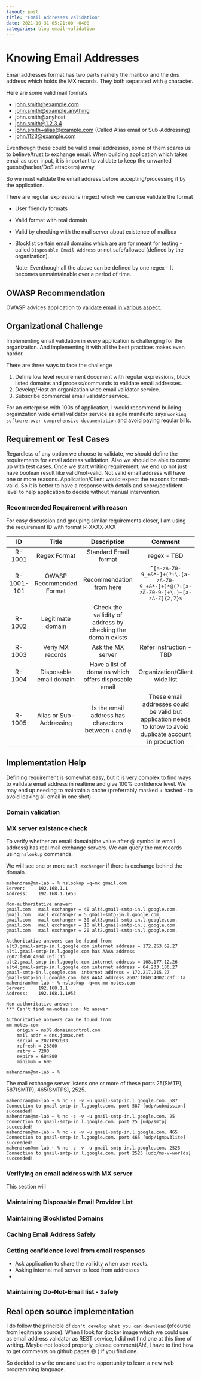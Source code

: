```yaml
---
layout: post
title: "Email Addresses validation"
date: 2021-10-31 05:21:00 -0400
categories: blog email-validation
---
```


# Knowing Email Addresses
Email addresses format has two parts namely the mailbox and the dns address which holds the MX records. They both separated with `@` character.

Here are some valid mail formats
- john.smith@example.com
- john.smith@example.anything
- john.smith@anyhost
- john.smith@1.2.3.4
- john.smith+alias@example.com (Called Alias email or Sub-Addressing)
- john.1123@example.com

Eventhough these could be valid email addresses, some of them scares us to believe/trust to exchange email.
When building application which takes email as user input, it is important to validate to keep the unwanted guests(hacker/DoS attackers) away.

So we must validate the email address before accepting/processing it by the application.

There are regular expressions (regex) which we can use validate the format

- User friendly formats
- Valid format with real domain
- Valid by checking with the mail server about existence of mailbox
- Blocklist certain email domains which are are for meant for testing - called `Disposable Email Address` or not safe/allowed (defined by the organization).

    Note: Eventhough all the above can be defined by one regex - It becomes unmaintainable over a period of time.

## OWASP Recommendation
OWASP advices application to [validate email in various aspect](https://cheatsheetseries.owasp.org/cheatsheets/Input_Validation_Cheat_Sheet.html#email-address-validation).


## Organizational Challenge
Implementing email validation in every application is challenging for the organization. And implementing it with all the best practices makes even harder. 

There are three ways to face the challenge
1. Define low level requirement document with regular expressions, block listed domains and process/commands to validate email addresses.
1. Develop/Host an organization wide email validator service.
1. Subscribe commercial email validator service. 

For an enterprise with 100s of application, I would recommend building orgainzation wide email validator service as agile manifesto says `working software over comprehensive documentation` and avoid paying reqular bills. 

## Requirement or Test Cases
Regardless of any option we choose to validate, we should define the requirements for email address validation. Also we should be able to come up with test cases.
Once we start writing requirement, we end up not just have boolean result like valid/not-valid. Not valid email address will have one or more reasons. Application/Client would expect the reasons for not-valid. So it is better to have a response with details and score/confident-level to help application to decide without manual intervention.


### Recommended Requirement with reason

For easy discussion and grouping similar requirements closer, I am using the requirement ID with format R-XXXX-XXX


| ID            | Title    | Description   | Comment     | 
| :----:        |     :----:   |  :----:        | :----: |
| R-1001        | Regex Format       | Standard Email format   | regex - TBD  |
| R-1001- 101 | OWASP Recommended Format| Recommendation from [here](https://owasp.org/www-community/OWASP_Validation_Regex_Repository) | `^[a-zA-Z0-9_+&*-]+(?:\.[a-zA-Z0-9_+&*-]+)*@(?:[a-zA-Z0-9-]+\.)+[a-zA-Z]{2,7}$`|
| R-1002     | Legitimate domain        | Check the vailidity of address by checking the domain exists      |  |
| R-1003 | Veriy MX records | Ask the MX server | Refer instruction - TBD|
| R-1004 | Disposable email domain | Have a list of domains which offers disposable email | Organization/Client wide list |
| R-1005 | Alias or Sub-Addressing | Is the email address has charactors between `+` and `@` | These email addresses could be valid but application needs to know to avoid duplicate account in production |


## Implementation Help
Defining requirement is somewhat easy, but it is very complex to find ways to validate email address in realtime and give 100% confidence level. We may end up needing to maintain a cache (preferrably masked + hashed - to avoid leaking all email in one shot).

### Domain validation

### MX server existance check

To verify whether an email domain(the value after @ symbol in email address) has real mail exchange servers. We can query the mx records using `nslookup` commands.

We will see one or more `mail exchanger` if there is exchange behind the domain.

```
mahendran@mm-lab ~ % nslookup -q=mx gmail.com
Server:		192.168.1.1
Address:	192.168.1.1#53

Non-authoritative answer:
gmail.com	mail exchanger = 40 alt4.gmail-smtp-in.l.google.com.
gmail.com	mail exchanger = 5 gmail-smtp-in.l.google.com.
gmail.com	mail exchanger = 30 alt3.gmail-smtp-in.l.google.com.
gmail.com	mail exchanger = 10 alt1.gmail-smtp-in.l.google.com.
gmail.com	mail exchanger = 20 alt2.gmail-smtp-in.l.google.com.

Authoritative answers can be found from:
alt3.gmail-smtp-in.l.google.com	internet address = 172.253.62.27
alt1.gmail-smtp-in.l.google.com	has AAAA address 2607:f8b0:400d:c0f::1b
alt2.gmail-smtp-in.l.google.com	internet address = 108.177.12.26
alt4.gmail-smtp-in.l.google.com	internet address = 64.233.186.27
gmail-smtp-in.l.google.com	internet address = 172.217.215.27
gmail-smtp-in.l.google.com	has AAAA address 2607:f8b0:4002:c0f::1a
mahendran@mm-lab ~ % nslookup -q=mx mm-notes.com
Server:		192.168.1.1
Address:	192.168.1.1#53

Non-authoritative answer:
*** Can't find mm-notes.com: No answer

Authoritative answers can be found from:
mm-notes.com
	origin = ns39.domaincontrol.com
	mail addr = dns.jomax.net
	serial = 2021092603
	refresh = 28800
	retry = 7200
	expire = 604800
	minimum = 600

mahendran@mm-lab ~ % 
```
The mail exchange server listens one or more of these ports 25(SMTP), 587(SMTP), 465(SMTPS), 2525.

```
mahendran@mm-lab ~ % nc -z -v -u gmail-smtp-in.l.google.com. 587
Connection to gmail-smtp-in.l.google.com. port 587 [udp/submission] succeeded!
mahendran@mm-lab ~ % nc -z -v -u gmail-smtp-in.l.google.com. 25 
Connection to gmail-smtp-in.l.google.com. port 25 [udp/smtp] succeeded!
mahendran@mm-lab ~ % nc -z -v -u gmail-smtp-in.l.google.com. 465
Connection to gmail-smtp-in.l.google.com. port 465 [udp/igmpv3lite] succeeded!
mahendran@mm-lab ~ % nc -z -v -u gmail-smtp-in.l.google.com. 2525
Connection to gmail-smtp-in.l.google.com. port 2525 [udp/ms-v-worlds] succeeded!

```
### Verifying an email address with MX server

This section will 

### Maintaining Disposable Email Provider List


### Maintaining Blocklisted Domains

### Caching Email Address Safely

### Getting confidence level from email responses
- Ask application to share the vailidty when user reacts. 
- Asking internal mail server to feed from addresses
- 

### Maintaining Do-Not-Email list - Safely


## Real open source implementation
I do follow the princible of `don't develop what you can download` (ofcourse from legitmate source). When I look for docker image which we could use as email address validator as REST service, I did not find one at this time of writing. Maybe not looked properly, please comment(Ah!, I have to find how to get comments on github pages :smile: ) if you find one. 

So decided to write one and use the opportunity to learn a new web programming language.